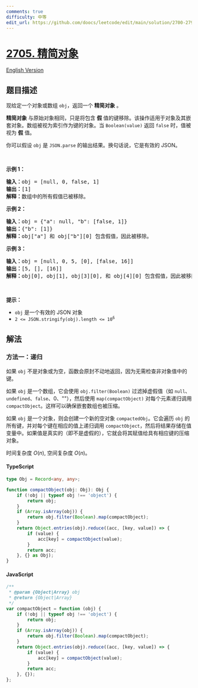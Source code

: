 ```yaml
---
comments: true
difficulty: 中等
edit_url: https://github.com/doocs/leetcode/edit/main/solution/2700-2799/2705.Compact%20Object/README.md
---
```


<!-- problem:start -->

# [2705. 精简对象](https://leetcode.cn/problems/compact-object)

[English Version](/solution/2700-2799/2705.Compact%20Object/README_EN.md)

## 题目描述

<!-- description:start -->

<p>现给定一个对象或数组 <code>obj</code>，返回一个 <strong>精简对象</strong> 。</p>

<p><strong>精简对象</strong> 与原始对象相同，只是将包含 <strong>假</strong> 值的键移除。该操作适用于对象及其嵌套对象。数组被视为索引作为键的对象。当 <code>Boolean(value)</code> 返回 <code>false</code> 时，值被视为 <strong>假</strong> 值。</p>

<p>你可以假设 <code>obj</code> 是 <code>JSON.parse</code> 的输出结果。换句话说，它是有效的 JSON。</p>

<p>&nbsp;</p>

<p><strong class="example">示例 1：</strong></p>

<pre>
<b>输入：</b>obj = [null, 0, false, 1]
<b>输出：</b>[1]
<b>解释：</b>数组中的所有假值已被移除。
</pre>

<p><strong class="example">示例 2：</strong></p>

<pre>
<b>输入：</b>obj = {"a": null, "b": [false, 1]}
<b>输出：</b>{"b": [1]}
<b>解释：</b>obj["a"] 和 obj["b"][0] 包含假值，因此被移除。</pre>

<p><strong class="example">示例 3：</strong></p>

<pre>
<b>输入：</b>obj = [null, 0, 5, [0], [false, 16]]
<b>输出：</b>[5, [], [16]]
<b>解释：</b>obj[0], obj[1], obj[3][0], 和 obj[4][0] 包含假值，因此被移除。
</pre>

<p>&nbsp;</p>

<p><strong>提示：</strong></p>

<ul>
	<li><code>obj</code> 是一个有效的 JSON 对象</li>
	<li><code>2 &lt;= JSON.stringify(obj).length &lt;= 10<sup>6</sup></code></li>
</ul>

<!-- description:end -->

## 解法

<!-- solution:start -->

### 方法一：递归

如果 `obj` 不是对象或为空，函数会原封不动地返回，因为无需检查非对象值中的键。

如果 `obj` 是一个数组，它会使用 `obj.filter(Boolean)` 过滤掉虚假值（如 `null`、`undefined`、`false`、0、""），然后使用 `map(compactObject)` 对每个元素递归调用 `compactObject`。这样可以确保嵌套数组也被压缩。

如果 `obj` 是一个对象，则会创建一个新的空对象 `compactedObj`。它会遍历 `obj` 的所有键，并对每个键在相应的值上递归调用 `compactObject`，然后将结果存储在值变量中。如果值是真实的（即不是虚假的），它就会将其赋值给具有相应键的压缩对象。

时间复杂度 $O(n)$, 空间复杂度 $O(n)$。

<!-- tabs:start -->

#### TypeScript

```ts
type Obj = Record<any, any>;

function compactObject(obj: Obj): Obj {
    if (!obj || typeof obj !== 'object') {
        return obj;
    }
    if (Array.isArray(obj)) {
        return obj.filter(Boolean).map(compactObject);
    }
    return Object.entries(obj).reduce((acc, [key, value]) => {
        if (value) {
            acc[key] = compactObject(value);
        }
        return acc;
    }, {} as Obj);
}
```

#### JavaScript

```js
/**
 * @param {Object|Array} obj
 * @return {Object|Array}
 */
var compactObject = function (obj) {
    if (!obj || typeof obj !== 'object') {
        return obj;
    }
    if (Array.isArray(obj)) {
        return obj.filter(Boolean).map(compactObject);
    }
    return Object.entries(obj).reduce((acc, [key, value]) => {
        if (value) {
            acc[key] = compactObject(value);
        }
        return acc;
    }, {});
};
```

<!-- tabs:end -->

<!-- solution:end -->

<!-- problem:end -->
